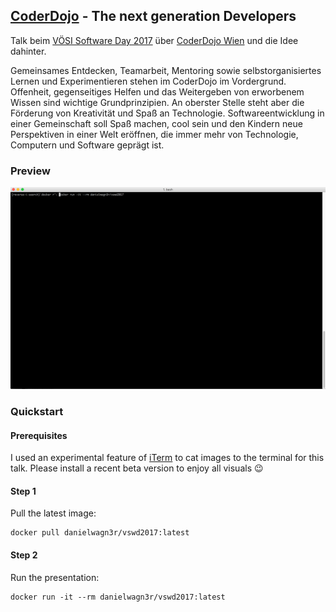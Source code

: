 ## [CoderDojo](http://wien.coderdojo.net) - The next generation Developers

Talk beim [VÖSI Software Day 2017](http://softwareday.voesi.or.at/) über [CoderDojo Wien](http://wien.coderdojo.net) und die Idee dahinter.

Gemeinsames Entdecken, Teamarbeit, Mentoring sowie selbstorganisiertes Lernen und Experimentieren stehen im CoderDojo im Vordergrund. Offenheit, gegenseitiges Helfen und das Weitergeben von erworbenem Wissen sind wichtige Grundprinzipien. An oberster Stelle steht aber die Förderung von Kreativität und Spaß an Technologie. Softwareentwicklung in einer Gemeinschaft soll Spaß machen, cool sein und den Kindern neue Perspektiven in einer Welt eröffnen, die immer mehr von Technologie, Computern und Software geprägt ist.


### Preview

![](screencast.gif)

### Quickstart

#### Prerequisites

I used an experimental feature of [iTerm](https://www.iterm2.com/) to cat images to the terminal for this talk. Please install a recent beta version to enjoy all visuals :wink:

#### Step 1

Pull the latest image:

```
docker pull danielwagn3r/vswd2017:latest
```

#### Step 2

Run the presentation:

```
docker run -it --rm danielwagn3r/vswd2017:latest
```